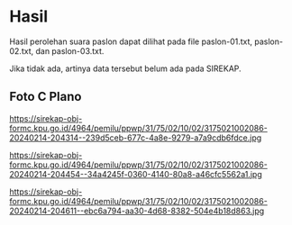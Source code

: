 # Hasil

Hasil perolehan suara paslon dapat dilihat pada file paslon-01.txt, paslon-02.txt, dan paslon-03.txt.

Jika tidak ada, artinya data tersebut belum ada pada SIREKAP.

## Foto C Plano

https://sirekap-obj-formc.kpu.go.id/4964/pemilu/ppwp/31/75/02/10/02/3175021002086-20240214-204314--239d5ceb-677c-4a8e-9279-a7a9cdb6fdce.jpg

https://sirekap-obj-formc.kpu.go.id/4964/pemilu/ppwp/31/75/02/10/02/3175021002086-20240214-204454--34a4245f-0360-4140-80a8-a46cfc5562a1.jpg

https://sirekap-obj-formc.kpu.go.id/4964/pemilu/ppwp/31/75/02/10/02/3175021002086-20240214-204611--ebc6a794-aa30-4d68-8382-504e4b18d863.jpg
